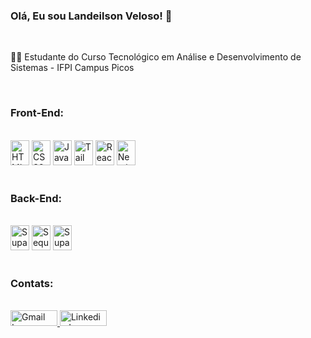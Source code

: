 <h3>Olá, Eu sou Landeilson Veloso! 👋</h3>

<br/>

<p>👨‍💻 Estudante do Curso Tecnológico em Análise e Desenvolvimento de Sistemas - IFPI Campus Picos</p>

<br/>

<h3>Front-End:</h3>

<br/>

<div>
   <img src="https://cdn.jsdelivr.net/gh/devicons/devicon@latest/icons/html5/html5-original.svg" alt="HTML5 Logo" width=30px height=40px/>
   <img src="https://cdn.jsdelivr.net/gh/devicons/devicon@latest/icons/css3/css3-original.svg" alt="CSS3 Logo" width=30px height=40px/>
   <img src="https://cdn.jsdelivr.net/gh/devicons/devicon@latest/icons/javascript/javascript-original.svg" alt="Javascript Logo" width=30px height=40px/>
   <img src="https://cdn.jsdelivr.net/gh/devicons/devicon@latest/icons/tailwindcss/tailwindcss-original.svg" alt="Tailwindcss Logo" width=30px height=40px/>
   <img src="https://cdn.jsdelivr.net/gh/devicons/devicon@latest/icons/react/react-original.svg" alt="React Logo" width=30px height=40px/>
   <img src="https://cdn.jsdelivr.net/gh/devicons/devicon@latest/icons/nextjs/nextjs-original.svg" alt="Nextjs Logo" width=30px height=40px/>
</div>

<br/>

<h3>Back-End:</h3>

<br/>

<div>
   <img src="https://cdn.jsdelivr.net/gh/devicons/devicon@latest/icons/nodejs/nodejs-original.svg" alt="Supabase Logo" width=30px height=40px/>
   <img src="https://cdn.jsdelivr.net/gh/devicons/devicon@latest/icons/sequelize/sequelize-original.svg" alt="Sequelize Logo" width=30px height=40px/>
   <img src="https://cdn.jsdelivr.net/gh/devicons/devicon@latest/icons/supabase/supabase-original.svg" alt="Supabase Logo" width=30px height=40px/>
</div>

<br/>

<h3>Contats:</h3>

<br/>

<div>
   <a href="mailto:landeilsonveloso2022@gmail.com" target="_blank">
      <img src="https://img.shields.io/badge/Gmail-D14836?style=for-the-badge&logo=gmail&logoColor=white" alt="Gmail Logo" width=75 height=25px/>
   </a>
   
   <a href="https://www.linkedin.com/in/landeilson-veloso-2510a424a" target="_blank">
      <img src="https://img.shields.io/badge/LinkedIn-0077B5?style=for-the-badge&logo=linkedin&logoColor=white" alt="Linkedin Logo" width=75 height=25px/>
   </a>
</div>
